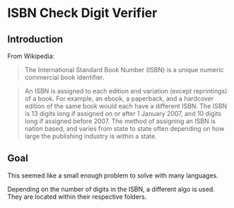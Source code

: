 # ISBN Check Digit Verifier

## Introduction

From Wikipedia: 

> The International Standard Book Number (ISBN) is a unique numeric commercial
> book identifier.

> An ISBN is assigned to each edition and variation (except reprintings) of a
> book. For example, an ebook, a paperback, and a hardcover edition of the same
> book would each have a different ISBN. The ISBN is 13 digits long if assigned
> on or after 1 January 2007, and 10 digits long if assigned before 2007. The
> method of assigning an ISBN is nation based, and varies from state to state
> often depending on how large the publishing industry is within a state.

## Goal

This seemed like a small enough problem to solve with many languages. 

Depending on the number of digits in the ISBN, a different algo is used. They
are located within their respective folders.
